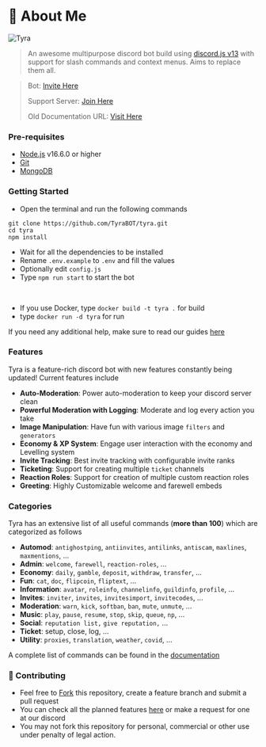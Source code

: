 # 🤖 About Me

![Tyra](https://www.tyra.ml/assets/BotLogo.png)

> An awesome multipurpose discord bot build using [discord.js v13](https://discord.js.org) with support for slash commands and context menus. Aims to replace them all.

> Bot: [Invite Here](https://discord.com/oauth2/authorize?client_id=884471321885556787&permissions=8&scope=bot%20applications.commands)
>
> Support Server: [Join Here](https://discord.gg/8HYCm3MpzR)
>
> Old Documentation URL: [Visit Here](https://tyra.ml/docs)

### Pre-requisites

* [Node.js](https://nodejs.org/en/) v16.6.0 or higher
* [Git](https://git-scm.com/downloads)
* [MongoDB](https://www.mongodb.com)

### Getting Started

* Open the terminal and run the following commands

```
git clone https://github.com/TyraBOT/tyra.git
cd tyra
npm install
```

* Wait for all the dependencies to be installed
* Rename `.env.example` to `.env` and fill the values
* Optionally edit `config.js`
* Type `npm run start` to start the bot
<br/>

* If you use Docker, type `docker build -t tyra .` for build
* type `docker run -d tyra` for run

If you need any additional help, make sure to read our guides [here](docs/additional/installation.md)

### Features

Tyra is a feature-rich discord bot with new features constantly being updated! Current features include

* **Auto-Moderation**: Power auto-moderation to keep your discord server clean
* **Powerful Moderation with Logging**: Moderate and log every action you take
* **Image Manipulation**: Have fun with various image `filters` and `generators`
* **Economy & XP System**: Engage user interaction with the economy and Levelling system
* **Invite Tracking**: Best invite tracking with configurable invite ranks
* **Ticketing**: Support for creating multiple `ticket` channels
* **Reaction Roles**: Support for creation of multiple custom reaction roles
* **Greeting**: Highly Customizable welcome and farewell embeds

### Categories

Tyra has an extensive list of all useful commands (**more than 100**) which are categorized as follows

* **Automod**: `antighostping`, `antiinvites`, `antilinks`, `antiscam`, `maxlines`, `maxmentions`, ...
* **Admin**: `welcome`, `farewell`, `reaction-roles`, ...
* **Economy**: `daily`, `gamble`, `deposit`, `withdraw`, `transfer`, ...
* **Fun**: `cat`, `doc`, `flipcoin`, `fliptext`, ...
* **Information**: `avatar`, `roleinfo`, `channelinfo`, `guildinfo`, `profile`, ...
* **Invites**: `inviter`, `invites`, `invitesimport`, `invitecodes`, ...
* **Moderation**: `warn`, `kick`, `softban`, `ban`, `mute`, `unmute`, ...
* **Music**: `play`, `pause`, `resume`, `stop`, `skip`, `queue`, `np`, ...
* **Social**: `reputation list,` `give reputation,` ...
* **Ticket**: setup, close, log, ...
* **Utility**: `proxies`, `translation`, `weather`, `covid`, ...

A complete list of commands can be found in the [documentation](docs/commands/)

### 🤝 Contributing

* Feel free to [Fork](https://github.com/TyraBOT/tyra/fork) this repository, create a feature branch and submit a pull request
* You can check all the planned features [here](https://github.com/saiteja-madha/discord-js-bot/projects) or make a request for one at our discord
* You may not fork this repository for personal, commercial or other use under penalty of legal action.
